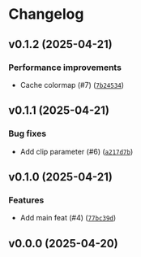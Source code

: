 # Changelog

## v0.1.2 (2025-04-21)

### Performance improvements

- Cache colormap (#7) ([`7b24534`](https://github.com/34j/colormap-complex/commit/7b24534315fcba852d905fd2a4813e75258e91f7))

## v0.1.1 (2025-04-21)

### Bug fixes

- Add clip parameter (#6) ([`a217d7b`](https://github.com/34j/colormap-complex/commit/a217d7bd70005fc8393a236a0caaa281319ccf2f))

## v0.1.0 (2025-04-21)

### Features

- Add main feat (#4) ([`77bc39d`](https://github.com/34j/colormap-complex/commit/77bc39d3349b1f79f5b669689fc1ed5677b48f7b))

## v0.0.0 (2025-04-20)
